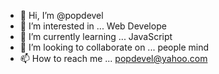 - 👋 Hi, I’m @popdevel
- 👀 I’m interested in ... Web Develope 
- 🌱 I’m currently learning ... JavaScript
- 💞️ I’m looking to collaborate on ... people mind
- 📫 How to reach me ... popdevel@yahoo.com

<!---
popdevel/popdevel is a ✨ special ✨ repository because its `README.md` (this file) appears on your GitHub profile.
You can click the Preview link to take a look at your changes.
--->

